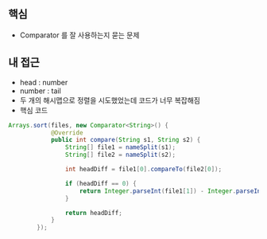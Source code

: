 ## 핵심

- Comparator 를 잘 사용하는지 묻는 문제

## 내 접근

- head : number
- number : tail
- 두 개의 해시맵으로 정렬을 시도했었는데 코드가 너무 복잡해짐
- 핵심 코드
```java
Arrays.sort(files, new Comparator<String>() {
            @Override
            public int compare(String s1, String s2) {
                String[] file1 = nameSplit(s1);
                String[] file2 = nameSplit(s2);

                int headDiff = file1[0].compareTo(file2[0]);

                if (headDiff == 0) {
                    return Integer.parseInt(file1[1]) - Integer.parseInt(file2[1]);
                }

                return headDiff;
            }
        });
```